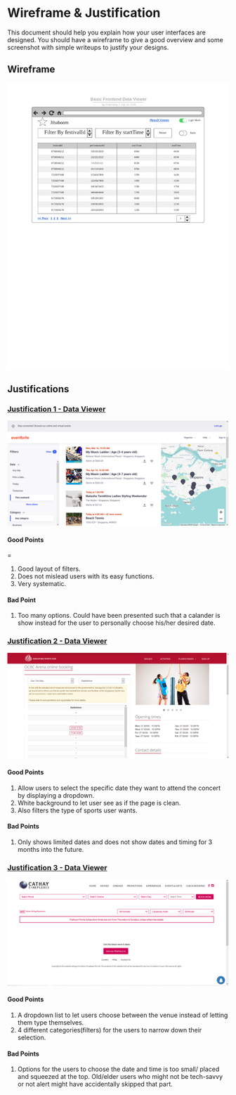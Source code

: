 # Wireframe & Justification

This document should help you explain how your user interfaces are designed. You should have a wireframe to give a good overview and some screenshot with simple writeups to justify your designs.

## Wireframe

![Wireframe](assets/Basic_Data_Viewer.png)

## Justifications

### [Justification 1 - Data Viewer](https://www.eventbrite.sg/d/singapore--singapore/events--this-weekend/music-festival/?page=1)

![Justification 1 - Data Viewer](assets/FSP_Justification_Data_Viewer_1.png)

#### Good Points
=
1. Good layout of filters.
2. Does not mislead users with its easy functions.
3. Very systematic.

#### Bad Point

1. Too many options. Could have been presented such that a calander is show instead for the user to personally choose his/her desired date.

### [Justification 2 - Data Viewer](https://obs.sportshub.com.sg/view/2483/ocbc-arena)
![Justificaton 2 - Data Viewer](assets/FSP_Justification_Data_Viewer_2.png)

#### Good Points

1. Allow users to select the specific date they want to attend the concert by displaying a dropdown.
2. White background to let user see as if the page is clean.
3. Also filters the type of sports user wants.

#### Bad Points

1. Only shows limited dates and does not show dates and timing for 3 months into the future.

### [Justification 3 - Data Viewer](https://www.cathaycineplexes.com.sg/)
![Justification 3 - Data Viewer](assets/FSP_Justification_Data_Viewer_3.png)

#### Good Points

1. A dropdown list to let users choose between the venue instead of letting them type themselves.
2. 4 different categories(filters) for the users to narrow down their selection.

#### Bad Points

1. Options for the users to choose the date and time is too small/ placed and squeezed at the top. Old/elder users who might not be tech-savvy or not alert might have accidentally skipped that part.